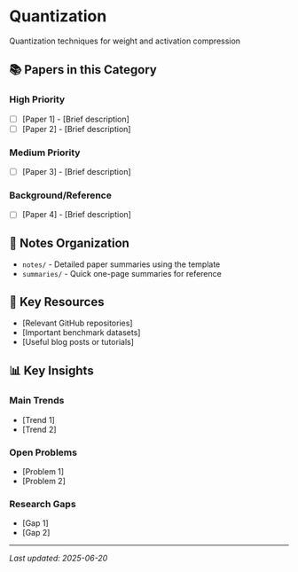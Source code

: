 # Quantization

Quantization techniques for weight and activation compression

## 📚 Papers in this Category

### High Priority
- [ ] [Paper 1] - [Brief description]
- [ ] [Paper 2] - [Brief description]

### Medium Priority  
- [ ] [Paper 3] - [Brief description]

### Background/Reference
- [ ] [Paper 4] - [Brief description]

## 📝 Notes Organization

- `notes/` - Detailed paper summaries using the template
- `summaries/` - Quick one-page summaries for reference

## 🔗 Key Resources

- [Relevant GitHub repositories]
- [Important benchmark datasets]
- [Useful blog posts or tutorials]

## 📊 Key Insights

### Main Trends
- [Trend 1]
- [Trend 2]

### Open Problems
- [Problem 1]
- [Problem 2]

### Research Gaps
- [Gap 1]
- [Gap 2]

---

*Last updated: 2025-06-20*
